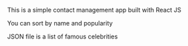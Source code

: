 This is a simple contact management app built with React JS

You can sort by name and popularity

JSON file is a list of famous celebrities
